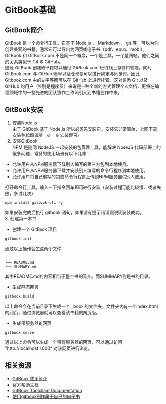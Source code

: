 # GitBook基础
## GitBook简介
GitBook 是一个命令行工具。它基于 Node.js 、 Markdown 、 git 等，可以为你创建美观的书籍，通常它可以导出为网页或电子书（pdf、epub、mobi）。  
GitBook 和 GitBook.com 不是同一个概念，一个是工具，一个是网站。他们之间的关系类似于 Git 与 GitHub。  
通过 GitBook 创建的书籍可以通过 GitBook.com 进行线上存储和管理。同时 GitBook.com 与 GitHub 账号以及仓储是可以进行绑定与同步的，因此 Gitbook.com 中的文字等都可以在 GitHub 上进行托管，这对熟悉 Git 以及 GitHub 的用户（特别是程序员）来说是一种全新的方式管理个人文档，更将在编程领域中的一些先进的团队协作工作流引入到书籍创作中来。

## GitBook安装
1. 安装Node.js  
 由于 GitBook 基于 Node.js 所以必须先安装它。安装它非常简单，上网下载安装包按照说明一步一步安装即可。
2. 安装GitBook  
 NPM 是随同 NodeJS 一起安装的包管理工具，能解决 NodeJS 代码部署上的很多问题，常见的使用场景有以下几种：
 * 允许用户从NPM服务器下载别人编写的第三方包到本地使用。
 * 允许用户从NPM服务器下载并安装别人编写的命令行程序到本地使用。
 * 允许用户将自己编写的包或命令行程序上传到NPM服务器供别人使用。

 打开命令行工具，输入一下指令回车即可进行安装（安装过程可能比较慢、或者失败，多试几次）
 ```
 npm install gitbook-cli -g
 ```
 如果安装完成后执行 gitbook 语句，如果没有提示错误则说明安装成功。  
3. 创建第一本书  
 * 创建一个 GitBook 项目
```
gitbook init
```
通过以上操作会生成两个文件
```
.
├── README.md
└── SUMMARY.md
```
其中README.md的内容相当于整个书的简介。而SUMMARY则是书的目录。  
 * 生成静态网页
 ```
 gitbook build
 ```
  以上命令会在当前目录下生成一个 \_book 的文件夹，文件夹内有一个index.html的网页，通过浏览器就可以查看该书籍的网页版。  
 * 生成带服务器的网页
 ```
 gitbook serve
 ```
  通过以上命令可以生成一个带有服务器的网页，可以通过访问 "http://localhost:4000" 对该网页进行浏览。

## 相关资源
* [GitBook 使用简介](https://github.com/zhangjikai/gitbook-use)
* [官方帮助文档](https://help.gitbook.com/)
* [GitBook Toolchain Documentation](https://toolchain.gitbook.com/)
* [使用gitbook制作属于自己的电子书](https://www.zybuluo.com/yangfch3/note/158290)

